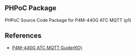 ## PHPoC Package
PHPoC Source Code Package for P4M-440G ATC MQTT (p1)

## References
* [P4M-440G ATC MQTT Guide(KO)](https://ko.phpoc.com/support/manual/p4m-440g_atc_mqtt_guide/)

